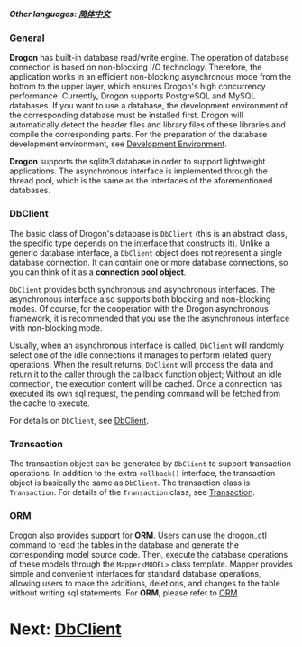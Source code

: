 ##### Other languages: [简体中文](/CHN//CHN/CHN-08-0-数据库-概述)

### General

**Drogon** has built-in database read/write engine. The operation of database connection is based on non-blocking I/O technology. Therefore, the application works in an efficient non-blocking asynchronous mode from the bottom to the upper layer, which ensures Drogon's high concurrency performance. Currently, Drogon supports PostgreSQL and MySQL databases. If you want to use a database, the development environment of the corresponding database must be installed first. Drogon will automatically detect the header files and library files of these libraries and compile the corresponding parts. For the preparation of the database development environment, see [Development Environment](/ENG//ENG/ENG-02-Installation#Database-Environment).

**Drogon** supports the sqlite3 database in order to support lightweight applications. The asynchronous interface is implemented through the thread pool, which is the same as the interfaces of the aforementioned databases.

### DbClient

The basic class of Drogon's database is `DbClient` (this is an abstract class, the specific type depends on the interface that constructs it). Unlike a generic database interface, a `DbClient` object does not represent a single database connection. It can contain one or more database connections, so you can think of it as a **connection pool object**.

`DbClient` provides both synchronous and asynchronous interfaces. The asynchronous interface also supports both blocking and non-blocking modes. Of course, for the cooperation with the Drogon asynchronous framework, it is recommended that you use the the asynchronous interface with non-blocking mode.

Usually, when an asynchronous interface is called, `DbClient` will randomly select one of the idle connections it manages to perform related query operations. When the result returns, `DbClient` will process the data and return it to the caller through the callback function object; Without an idle connection, the execution content will be cached. Once a connection has executed its own sql request, the pending command will be fetched from the cache to execute.

For details on `DbClient`, see [DbClient](/ENG//ENG/ENG-08-1-Database-DbClient).

### Transaction

The transaction object can be generated by `DbClient` to support transaction operations. In addition to the extra `rollback()` interface, the transaction object is basically the same as `DbClient`. The transaction class is `Transaction`. For details of the `Transaction` class, see [Transaction](/ENG//ENG/ENG-08-2-Database-Transaction).

### ORM

Drogon also provides support for **ORM**. Users can use the drogon_ctl command to read the tables in the database and generate the corresponding model source code. Then, execute the database operations of these models through the `Mapper<MODEL>` class template. Mapper provides simple and convenient interfaces for standard database operations, allowing users to make the additions, deletions, and changes to the table without writing sql statements. For **ORM**, please refer to [ORM](/ENG//ENG/ENG-08-3-Database-ORM)

# Next: [DbClient](/drogon-docs/#/ENG/ENG-08-1-Database-DbClient)
